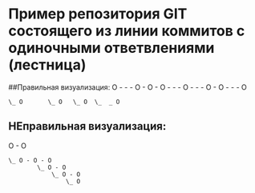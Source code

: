 # Пример репозитория GIT состоящего из линии коммитов с одиночными ответвлениями (лестница)


##Правильная визуализация:
   O - - - O - O - O - - - O - - - O - O - - - O

    \_ O       \_ O   \_ O  \_  _ O
    
    
## НЕправильная визуализация:
O - O

    \_ O - O - O
            \_ O - O
                \_ O - O
                    \_ O
